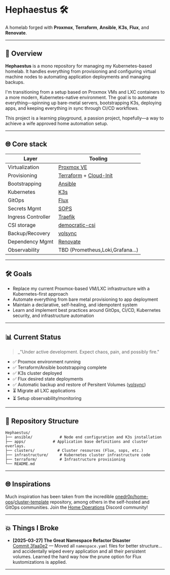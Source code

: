 # Hephaestus 🛠️ 

A homelab forged with **Proxmox**, **Terraform**, **Ansible**, **K3s**, **Flux**, and **Renovate**.

---

## 🚀 Overview

**Hephaestus** is a mono repository for managing my Kubernetes-based homelab. It handles everything from provisioning and configuring virtual machine nodes to automating application deployments and managing backups.

I'm transitioning from a setup based on Proxmox VMs and LXC containers to a more modern, Kubernetes-native environment. The goal is to automate everything—spinning up bare-metal servers, bootstrapping K3s, deploying apps, and keeping everything in sync through CI/CD workflows.

This project is a learning playground, a passion project, hopefully—a way to achieve a wife approved home automation setup.

---

## 🌐 Core stack

| Layer          | Tooling                                                                                                      |
| -------------- | ------------------------------------------------------------------------------------------------------------ |
| Virtualization | [Proxmox VE](https://www.proxmox.com/en/)                                                                    |
| Provisioning   | [Terraform](https://www.terraform.io/) + [Cloud-Init](https://cloudinit.readthedocs.io/)                     |
| Bootstrapping  | [Ansible](https://www.ansible.com/)                                                                          |
| Kubernetes     | [K3s](https://k3s.io/)                                                                                       |
| GitOps         | [Flux](https://fluxcd.io/)                                                                                   |
| Secrets Mgmt   | [SOPS](https://github.com/mozilla/sops)                          |
| Ingress Controller   | [Traefik](https://doc.traefik.io/traefik/)                          |
|CSI storage   | [democratic-csi](https://github.com/democratic-csi/democratic-csi)                          |
|Backup/Recovery   | [volsync](https://volsync.readthedocs.io/en/stable/)                          |
| Dependency Mgmt   | [Renovate](https://github.com/renovatebot/renovate)                          |
| Observability  | TBD (Prometheus,Loki,Grafana...) |

---

## 🛠️ Goals

- Replace my current Proxmox-based VM/LXC infrastructure with a Kubernetes-first approach
- Automate everything from bare metal provisioning to app deployment
- Maintain a declarative, self-healing, and idempotent system
- Learn and implement best practices around GitOps, CI/CD, Kubernetes security, and infrastructure automation

---

## 📊 Current Status

> \_"Under active development. Expect chaos, pain, and possibly fire."

- ✅ Proxmox environment running
- ✅ Terraform/Ansible bootstrapping complete
- ✅ K3s cluster deployed
- ✅ Flux desired state deployments
- ✅ Automatic backup and restore of Persitent Volumes ([volsync](https://volsync.readthedocs.io/en/stable/))
- ⏳ Migrate all LXC applications 
- ⏳ Setup observability/monitoring

---

## 📂 Repository Structure

```
Hephaestus/
├── ansible/            # Node end configuration and K3s installation
├── apps/            # Application base definitions and cluster overlays.
├── clusters/          # Cluster resources (Flux, sops, etc.)
├── infrastructure/     # Kubernetes cluster infrastructure code
├── terraform/          # Infrastructure provisioning
└── README.md
```

---

## 🌐 Inspirations

Much inspiration has been taken from the incredible [onedr0p/home-ops](https://github.com/onedr0p/home-ops)/[cluster-template](https://github.com/onedr0p/cluster-template) repository, among others in the self-hosted and GitOps communities. Join the [Home Operations](https://discord.gg/home-operations) Discord community!

---

## 💥 Things I Broke

- **[2025-03-27] The Great Namespace Refactor Disaster**\
  [Commit 3faa0e2](https://github.com/willnotcy/Hephaestus/commit/3faa0e28c636eecd0b08e4a1e607efecfc216ff7) — Moved all `namespace.yaml` files for better structure... and accidentally wiped every application and all their persistent volumes. Learned the hard way how the prune option for Flux kustomizations is applied.

---
